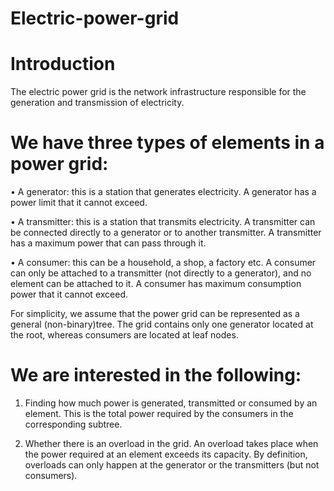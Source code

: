# Electric-power-grid
# Introduction

The electric power grid is the network infrastructure responsible for the generation and transmission of electricity.
# We have three types of elements in a power grid:

• A generator: this is a station that generates electricity. A generator has a power limit that it cannot exceed.

• A transmitter: this is a station that transmits electricity. A transmitter can be connected directly to a generator or to another transmitter. A transmitter has a maximum power
that can pass through it.

• A consumer: this can be a household, a shop, a factory etc. A consumer can only be attached to a transmitter (not directly to a generator), and no element can be attached
to it. A consumer has maximum consumption power that it cannot exceed.

For simplicity, we assume that the power grid can be represented as a general (non-binary)tree.
The grid contains only one generator located at the root, whereas consumers are located at leaf nodes.

# We are interested in the following:
1. Finding how much power is generated, transmitted or consumed by an element. This is the total power required by the consumers in the corresponding subtree.

2. Whether there is an overload in the grid. An overload takes place when the power required at an element exceeds its capacity. By definition, overloads can only happen at
the generator or the transmitters (but not consumers).
